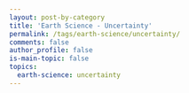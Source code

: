 ```yaml
---
layout: post-by-category
title: 'Earth Science - Uncertainty'
permalink: /tags/earth-science/uncertainty/
comments: false
author_profile: false
is-main-topic: false
topics:
  earth-science: uncertainty
---
```

